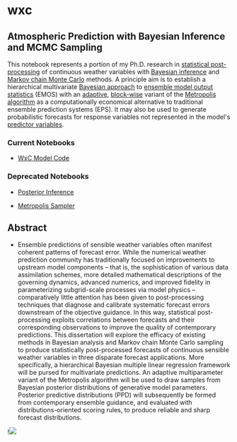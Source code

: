 # wxc

## Atmospheric Prediction with Bayesian Inference and MCMC Sampling

This notebook represents a portion of my Ph.D. research in [statistical post-processing](https://www.weather.gov/mdl/statpp_home) of continuous weather variables with [Bayesian inference](https://en.wikipedia.org/wiki/Bayesian_inference) and [Markov chain Monte Carlo](https://en.wikipedia.org/wiki/Markov_chain_Monte_Carlo) methods. A principle aim is to establish a hierarchical multivariate [Bayesian approach](https://www.nr.no/~thordis/files/Richter2012.pdf) to [ensemble model output statistics](http://journals.ametsoc.org/doi/pdf/10.1175/MWR2904.1) (EMOS) with an [adaptive](http://probability.ca/jeff/ftpdir/adaptex.pdf), [block-wise](https://theclevermachine.wordpress.com/2012/11/04/mcmc-multivariate-distributions-block-wise-component-wise-updates/) variant of the [Metropolis algorithm](https://en.wikipedia.org/wiki/Metropolis%E2%80%93Hastings_algorithm) as a computationally economical alternative to traditional ensemble prediction systems (EPS). It may also be used to generate probabilistic forecasts for response variables not represented in the model's [predictor variables](http://onlinestatbook.com/glossary/predictor.html).

### Current Notebooks

  - [WxC Model Code](https://nbviewer.jupyter.org/github/rdtwendt/wxc/blob/master/notebooks/NPSMDL_WxC.ipynb)

### Deprecated Notebooks

  - [Posterior Inference](https://nbviewer.jupyter.org/github/rdtwendt/wxc/blob/master/notebooks/wxc_theta_post.ipynb)

  - [Metropolis Sampler](https://nbviewer.jupyter.org/github/rdtwendt/wxc/blob/master/notebooks/mcmc_arcn_chain_0.ipynb)

## Abstract

- Ensemble predictions of sensible weather variables often manifest coherent patterns of forecast error. While the numerical weather prediction community has traditionally focused on improvements to upstream model components – that is, the sophistication of various data assimilation schemes, more detailed mathematical descriptions of the governing dynamics, advanced numerics, and improved fidelity in parameterizing subgrid-scale processes via model physics – comparatively little attention has been given to post-processing techniques that diagnose and calibrate systematic forecast errors downstream of the objective guidance. In this way, statistical post-processing exploits correlations between forecasts and their corresponding observations to improve the quality of contemporary predictions. This dissertation will explore the efficacy of existing methods in Bayesian analysis and Markov chain Monte Carlo sampling to produce statistically post-processed forecasts of continuous sensible weather variables in three disparate forecast applications. More specifically, a hierarchical Bayesian multiple linear regression framework will be pursed for multivariate predictions. An adaptive multiparameter variant of the Metropolis algorithm will be used to draw samples from Bayesian posterior distributions of generative model parameters. Posterior predictive distributions (PPD) will subsequently be formed from contemporary ensemble guidance, and evaluated with distributions-oriented scoring rules, to produce reliable and sharp forecast distributions.

!<img src="https://dl.dropboxusercontent.com/u/88590382/html_pics/wxc_splash.jpg" style="width:800x">
